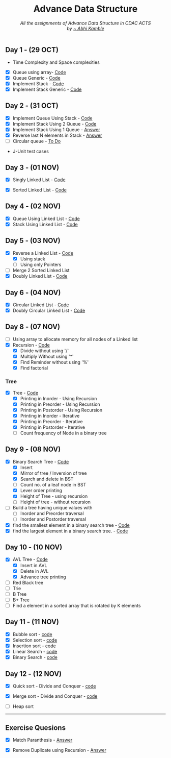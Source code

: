 <div align="center">
    <h1> Advance Data Structure</h1>
    <i>All the assignments of Advance Data Structure in CDAC ACTS</i>
    <br/>
    <i>by <a href="https://github.com/coder-abhi">~ Abhi Kamble </a></i>
</div>
<br />

## Day 1 - (29 OCT)
- Time Complexity and Space complexities
- [x] Queue using array- [Code](./Day_01_OCT_29/src/queue/Queue.java)
- [x] Queue Generic - [Code](./Day_01_OCT_29/src/queueGeneric/Queue.java)
- [x] Implement Stack - [Code](./Day_01_OCT_29/src/stack/Stack.java)
- [x] Implement Stack Generic - [Code](./Day_01_OCT_29/src/stackGeneric/Stack.java)

## Day 2  - (31 OCT)
- [x] Implement Queue Using Stack - [Code](./Day_02_OCT_31/src/queueUsingStack/QueueUsingStack.java)
- [x] Implement Stack Using 2 Queue - [Code](./Day_02_OCT_31/src/stackUsingQueue/StackUsingQueue.java)
- [x] Implement Stack Using 1 Queue - [Answer](./Day_02_OCT_31/src/stackUsing1Queue/StackUsing1Queue.java) 
- [x] Reverse last N elements in Stack - [Answer](./Day_02_OCT_31/src/reverseInStack/Stack.java)
- [ ] Circular queue - [To Do]()
-  J-Unit test cases

## Day 3  - (01 NOV)
- [x] Singly Linked List - [Code](./Day_03_NOV_01/src/linkedList/LinkedList.java)
- [x] Sorted Linked List - [Code](./Day_03_NOV_01/src/linkedListSorted/LinkedListSorted.java)


## Day 4  - (02 NOV)
- [x] Queue Using Linked List - [Code](./Day_04_NOV_02/src/queueUsingLinkedList/Queue.java)
- [x] Stack Using Linked List - [Code](./Day_04_NOV_02/src/stackUsingLinkedList/Stack.java)

## Day 5  - (03 NOV)
- [x] Reverse a Linked List - [Code](./ExtraQuestionsADS/src/mumbaiADSPaper/LinkedList.java)
    - [x] Using stack
    - [ ] Using only Pointers
- [ ] Merge 2 Sorted Linked List
- [x] Doubly Linked List - [Code](./Day_05_NOV_03/src/doublyLinkedList/DoublyLinkedList.java)

## Day 6  - (04 NOV)
- [x] Circular Linked List - [Code](./Day_06_NOV_04/src/circularLinkedList/CircularLinkedList.java)
- [x] Doubly Circular Linked List - [Code](./Day_06_NOV_04/src/doublyCircularLinkedList/DoublyCircularDummy.java)

## Day 8  - (07 NOV)
- [ ] Using array to allocate memory for all nodes of a Linked list
- [X] Recursion - [Code](./Day_08_NOV_07/src/recursion/)
    - [x] Divide without using '/' 
    - [x] Multiply Without using '*'
    - [x] Find Reminder without using '%'
    - [x] Find factorial

### Tree
- [x] Tree - [Code](./Day_09_NOV_08/src/tree/Tree.java)
    - [x] Printing in Inorder - Using Recursion
    - [x] Printing in Preorder - Using Recursion
    - [x] Printing in Postorder - Using Recursion
    - [x] Printing in Inorder - Iterative
    - [x] Printing in Preorder - Iterative
    - [x] Printing in Postorder - Iterative
    - [ ] Count frequency of Node in a binary tree

## Day 9  - (08 NOV)
- [x] Binary Search Tree - [Code](./Day_09_NOV_08/src/bst/BST.java)
    - [x] Insert
    - [x] Mirror of tree / Inversion of tree
    - [x] Search and delete in BST
    - [ ] Count no. of a leaf node in BST
    - [x] Lever order printing
    - [x] Height of Tree - using recursion
    - [ ] Height of tree - without recursion

- [ ] Build a tree having unique values with
    - [ ] Inorder and Preorder traversal 
    - [ ] Inorder and Postorder traversal

- [x] find the smallest element in a binary search tree  - [Code](./Day_09_NOV_08/src/bst/BST.java)
- [x] find the largest element in a binary search tree.  - [Code](./Day_09_NOV_08/src/bst/BST.java)
    
## Day 10  - (10 NOV)
- [x] AVL Tree - [Code](./Day_10_NOV_10/src/avlTree/AVL.java)
    - [x] Insert in AVL
    - [x] Delete in AVL
    - [x] Advance tree printing
- [ ] Red Black tree
- [ ] Trie
- [ ] B Tree
- [ ] B+ Tree
- [ ] Find a element in a sorted array that is rotated by K elements

## Day 11 - (11 NOV)
- [x] Bubble sort - [code](./Day_11_NOV_11/src/sorting/BubbleSort.java)
- [x] Selection sort - [code](./Day_11_NOV_11/src/sorting/SelectionSort.java)
- [x] Insertion sort - [code](./Day_11_NOV_11/src/sorting/InsertionSort.java)
- [x] Linear Search - [code](./Day_11_NOV_11/src/searching/LinearSearch.java)
- [x] Binary Search - [code](./Day_11_NOV_11/src/searching/BinarySearch.java)

## Day 12 - (12 NOV)
- [x] Quick sort - Divide and Conquer - [code](./Day_12_NOV_12/src/sorting/QuickSort.java)
- [x] Merge sort - Divide and Conquer - [code](./Day_12_NOV_12/src/sorting/MergeSort.java)
- [ ] Heap sort


---

## Exercise Quesions
- [x] Match Paranthesis - [Answer](./ExtraQuestionsADS/src/queueQuestions/ParenthesisMatch.java)
- [x] Remove Duplicate using Recursion - [Answer](./ExtraQuestionsADS/src/mumbaiADSPaper/StringDuplicate.java)


